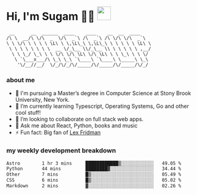 <h1>
  Hi, I'm Sugam 👨‍💻
  <img src="https://media.giphy.com/media/hvRJCLFzcasrR4ia7z/giphy.gif" width="36px"/>
</h1>

```
 __      __  ______  ____    ____    __  __  ____
/\ \  __/\ \/\  _  \/\  _`\ /\  _`\ /\ \/\ \/\  _`\
\ \ \/\ \ \ \ \ \L\ \ \,\L\_\ \,\L\_\ \ \ \ \ \ \L\ \
 \ \ \ \ \ \ \ \  __ \/_\__ \\/_\__ \\ \ \ \ \ \ ,__/
  \ \ \_/ \_\ \ \ \/\ \/\ \L\ \/\ \L\ \ \ \_\ \ \ \/
   \ `\___x___/\ \_\ \_\ `\____\ `\____\ \_____\ \_\
    '\/__//__/  \/_/\/_/\/_____/\/_____/\/_____/\/_/

```
### about me
- 🏫 I'm pursuing a Master’s degree in Computer Science at Stony Brook University, New York.
- 🌱 I’m currently learning Typescript, Operating Systems, Go and other cool stuff!
- 👯 I’m looking to collaborate on full stack web apps.
- 💬 Ask me about React, Python, books and music
- ⚡ Fun fact: Big fan of [Lex Fridman](https://twitter.com/lexfridman)

<!-- - 📫 How to reach me: ... -->
<!-- - 😄 Pronouns: ... -->


### my weekly development breakdown
<!--START_SECTION:waka-->

```txt
Astro        1 hr 3 mins     ████████████▒░░░░░░░░░░░░   49.05 %
Python       44 mins         ████████▓░░░░░░░░░░░░░░░░   34.44 %
Other        7 mins          █▒░░░░░░░░░░░░░░░░░░░░░░░   05.49 %
CSS          6 mins          █▒░░░░░░░░░░░░░░░░░░░░░░░   05.02 %
Markdown     2 mins          ▓░░░░░░░░░░░░░░░░░░░░░░░░   02.26 %
```

<!--END_SECTION:waka-->

